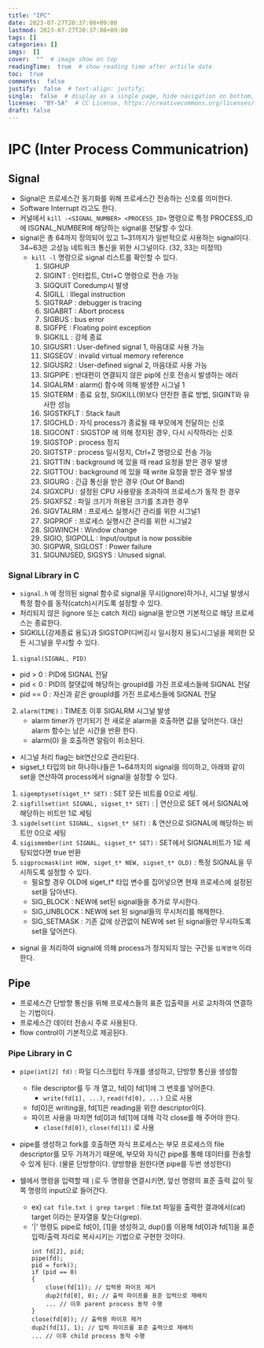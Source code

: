 ```yaml
---
title: "IPC"
date: 2023-07-27T20:37:08+09:00
lastmod: 2023-07-27T20:37:08+09:00
tags: []
categories: []
imgs:  []
cover:  ""  # image show on top
readingTime:  true  # show reading time after article date
toc:  true
comments:  false
justify:  false  # text-align: justify;
single:  false  # display as a single page, hide navigation on bottom, like as about page.
license:  "BY-SA"  # CC License, https://creativecommons.org/licenses/?lang=ko
draft: false
---
```

# IPC (Inter Process Communicatrion)

## Signal
- Signal은 프로세스간 동기화를 위해 프로세스간 전송하는 신호를 의미한다.
- Software Interrupt 라고도 한다.
- 커널에서 `kill -<SIGNAL_NUMBER> <PROCESS_ID>` 명령으로 특정 PROCESS_ID에 ISGNAL_NUMBER에 해당하는 signal을 전달할 수 있다.
- signal은 총 64까지 정의되어 있고 1~31까지가 일반적으로 사용하는 signal이다. 34~63은 고성능 네트워크 통신을 위한 시그널이다. (32, 33는 미정의)
  - `kill -l`  명령으로 signal 리스트를 확인할 수 있다. 
    1. SIGHUP
    2. SIGINT : 인터럽트, Ctrl+C 명령으로 전송 가능
    3. SIGQUIT Coredump시 발생
    4. SIGILL : Illegal instruction
    5. SIGTRAP : debugger is tracing
    6. SIGABRT : Abort process
    7. SIGBUS : bus error
    8. SIGFPE : Floating point exception
    9. SIGKILL : 강제 종료
    10. SIGUSR1	: User-defined signal 1, 마음대로 사용 가능
    11. SIGSEGV	: invalid virtual memory reference
    12. SIGUSR2 : User-defined signal 2, 마음대로 사용 가능
    13. SIGPIPE	: 반대편이 연결되지 않은 pip에 신호 전송시 발생하는 에러
    14. SIGALRM : alarm() 함수에 의해 발생한 시그널 1
    15. SIGTERM : 종료 요청, SIGKILL(9)보다 안전한 종료 방법, SIGINT와 유사한 성능
    16. SIGSTKFLT : Stack fault
    17. SIGCHLD : 자식 process가 종료될 때 부모에게 전달하는 신호
    18. SIGCONT : SIGSTOP 에 의해 정지된 경우, 다시 시작하라는 신호
    19. SIGSTOP : process 정지
    20. SIGTSTP : process 일시정지, Ctrl+Z 명령으로 전송 가능
    21. SIGTTIN	: background 에 있을 때 read 요청을 받은 경우 발생
    22. SIGTTOU : background 에 있을 때 write 요청을 받은 경우 발생
    23. SIGURG : 긴급 통신을 받은 경우 (Out Of Band)
    24. SIGXCPU : 설정된 CPU 사용량을 초과하여 프로세스가 동작 한 경우
    25. SIGXFSZ : 파일 크기가 허용된 크기를 초과한 경우
    26. SIGVTALRM : 프로세스 실행시간 관리를 위한 시그널1
    27. SIGPROF : 프로세스 실행시간 관리를 위한 시그널2
    28. SIGWINCH : Window change
    29. SIGIO, SIGPOLL : Input/output is now possible
    30. SIGPWR, SIGLOST : Power failure
    31. SIGUNUSED, SIGSYS : Unused signal. 


### Signal Library in C
- `signal.h` 에 정의된 signal 함수로 signal을 무시(ignore)하거나, 시그널 발생시 특정 함수를 동작(catch)시키도록 설정할 수 있다. 
- 처리되지 않은 (ignore 또는 catch 처리) signal을 받으면 기본적으로 해당 프로세스는 종료한다.
- SIGKILL(강제종료 용도)과 SIGSTOP(디버깅시 일시정지 용도)시그널을 제외한 모든 시그널을 무시할 수 있다.

1. `signal(SIGNAL, PID)`
  - pid > 0 : PID에 SIGNAL 전달
  - pid < 0 : PID의 절댓값에 해당하는 groupId를 가진 프로세스들에 SIGNAL 전달
  - pid == 0 : 자신과 같은 groupId를 가진 프로세스들에 SIGNAL 전달

2. `alarm(TIME)` : TIME초 이후 SIGALRM 시그널 발생
    - alarm timer가 만기되기 전 새로운 alarm을 호출하면 값을 덮어쓴다. 대신 alarm 함수는 남은 시간을 반환 한다.
    - alarm(0) 을 호출하면 알림이 취소된다.

- 시그널 처리 flag는 bit연산으로 관리된다.
- sigset_t 타입의 bit 하나하나들은 1~64까지의 signal을 의미하고, 아래와 같이 set을 연산하여 process에서 signal을 설정할 수 있다.

1. `sigemptyset(siget_t* SET)` : SET 모든 비트를 0으로 세팅. 
2. `sigfillset(int SIGNAL, sigset_t* SET)` : | 연산으로 SET 에서 SIGNAL에 해당하는 비트만 1로 세팅
3. `sigdelset(int SIGNAL, sigset_t* SET)` : & 연산으로 SIGNAL에 해당하는 비트만 0으로 세팅
4. `sigismember(int SIGNAL, sigset_t* SET)` : SET에서 SIGNAL비트가 1로 세팅되었다면 true 반환
5. `sigprocmask(int HOW, siget_t* NEW, sigset_t* OLD)` : 특정 SIGNAL을 무시하도록 설정할 수 있다. 
    - 필요할 경우 OLD에 siget_t* 타입 변수를 집어넣으면 현재 프로세스에 설정된 set을 담아낸다. 
    - SIG_BLOCK : NEW에 set된 signal들을 추가로 무시한다. 
    - SIG_UNBLOCK : NEW에 set 된 signal들의 무시처리를 해제한다.
    - SIG_SETMASK : 기존 값에 상관없이 NEW에 set 된 signal들만 무시하도록 set을 덮어쓴다.

- signal 을 처리하여 signal에 의해 process가 정지되지 않는 구간을 `임계영역` 이라 한다.


## Pipe
- 프로세스간 단방향 통신을 위해 프로세스들의 표준 입출력을 서로 교차하여 연결하는 기법이다. 
- 프로세스간 데이터 전송시 주로 사용된다.
- flow control이 기본적으로 제공된다. 

### Pipe Library in C

- `pipe(int[2] fd)` : 파일 디스크립터 두개를 생성하고, 단방향 통신을 생성함
  - file descriptor를 두 개 열고, fd[0] fd[1]에 그 번호를 넣어준다.
    - `write(fd[1], ...)`, `read(fd[0], ...)` 으로 사용
  - fd[0]은 writing을, fd[1]은 reading을 위한 descriptor이다. 
  -  파이프 사용을 마치면 fd[0]과 fd[1]에 대해 각각 close를 해 주어야 한다.
     -  `close(fd[0])`, `close(fd[1])` 로 사용

- pipe를 생성하고 fork를 호출하면 자식 프로세스는 부모 프로세스의 file descriptor를 모두 가져가기 때문에, 부모와 자식간 pipe를 통해 데이터를 전송할 수 있게 된다. (물론 단방향이다. 양방향을 원한다면 pipe를 두번 생성한다)
- 쉘에서 명령을 입력할 때 `|`로 두 명령을 연결시키면, 앞선 명령의 표준 출력 값이 뒷쪽 명령의 input으로 들어간다.
  - ex) `cat file.txt | grep target` : file.txt 파일을 출력한 결과에서(cat) target 이라는 문자열을 찾는다(grep).
  - '|' 명령도 pipe로 fd[0], [1]을 생성하고, dup()를 이용해 fd[0]과 fd[1]을 표준 입력/출력 자리로 복사시키는 기법으로 구현한 것이다.
    ```
    int fd[2], pid;
    pipe(fd);
    pid = fork();
    if (pid == 0)
    {
        close(fd[1]); // 입력용 파이프 제거
        dup2(fd[0], 0); // 출력 파이프를 표준 입력으로 재배치
        ... // 이후 parent process 동작 수행
    }
    close(fd[0]); // 출력용 파이프 제거
    dup2(fd[1], 1); // 입력 파이프를 표준 출력으로 재배치
    ... // 이후 child process 동작 수행

    ```
